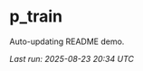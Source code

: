 # p_train

Auto-updating README demo.

<!--START_SECTION:status-->
_Last run: 2025-08-23 20:34 UTC_
<!--END_SECTION:status-->















































































